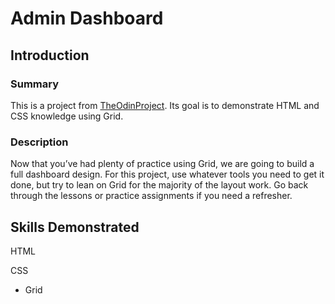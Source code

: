 # Admin Dashboard

## Introduction

### Summary

This is a project from [TheOdinProject](https://www.theodinproject.com/lessons/node-path-intermediate-html-and-css-admin-dashboard).
Its goal is to demonstrate HTML and CSS knowledge using Grid.

### Description

Now that you’ve had plenty of practice using Grid, we are going to build a full
dashboard design. For this project, use whatever tools you need to get it done,
but try to lean on Grid for the majority of the layout work. Go back through
the lessons or practice assignments if you need a refresher.

## Skills Demonstrated

HTML

CSS

- Grid
